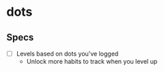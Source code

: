 # dots

## Specs

- [ ] Levels based on dots you've logged
  - Unlock more habits to track when you level up
